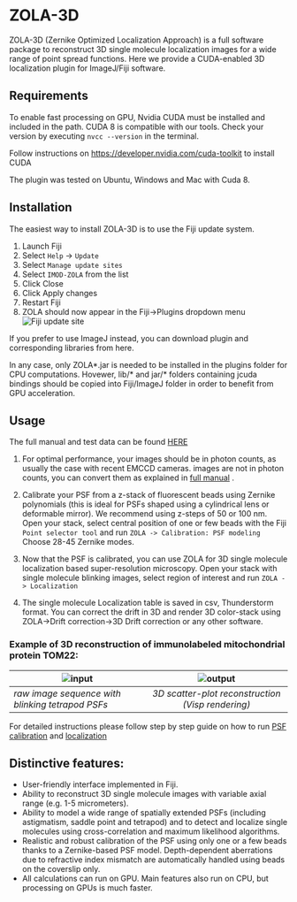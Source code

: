 # ZOLA-3D
ZOLA-3D (Zernike Optimized Localization Approach) is a full software package to reconstruct 3D single molecule localization images for a wide range of point spread functions.
Here we provide a CUDA-enabled 3D localization plugin for ImageJ/Fiji software. 

## Requirements


To enable fast processing on GPU, Nvidia CUDA must be installed and included in the path. CUDA 8 is  compatible with our tools.
Check your version by executing `nvcc --version` in the terminal.

Follow instructions on https://developer.nvidia.com/cuda-toolkit to install CUDA

The plugin was tested on Ubuntu, Windows and Mac with Cuda 8. 

## Installation

The easiest way to install ZOLA-3D is to use the Fiji update system.

1. Launch Fiji
2. Select `Help` -> `Update`
3. Select `Manage update sites`
4. Select `IMOD-ZOLA` from the list
5. Click Close
6. Click Apply changes
7. Restart Fiji
7. ZOLA should now appear in the Fiji->Plugins dropdown menu
![Fiji update site](https://github.com/imodpasteur/ZOLA-3D/blob/master/images/fiji%20update.png)

If you prefer to use ImageJ instead, you can download plugin and corresponding libraries from here.

In any case, only ZOLA*.jar is needed to be installed in the plugins folder for CPU computations. Hovewer, lib/* and jar/* folders containing jcuda bindings should be copied into Fiji/ImageJ folder in order to benefit from GPU acceleration. 

## Usage

The full manual and test data can be found [HERE](https://github.com/imodpasteur/ZOLA-3D/tree/master/TEST_DATA)

1. For optimal performance, your images should be in photon counts, as usually the case with recent EMCCD cameras. images are not in photon counts, you can convert them as explained in [full manual](https://www.dropbox.com/sh/5h4kz7ruuv3iw0b/AAD4JSNIT-L17mVr1EqMi2WRa?dl=0) .

2. Calibrate your PSF from a z-stack of fluorescent beads using Zernike polynomials (this is ideal for PSFs shaped using a cylindrical lens or deformable mirror). We recommend using z-steps of 50 or 100 nm.
Open your stack, select central position of one or few beads with the Fiji `Point selector tool` and run `ZOLA -> Calibration: PSF modeling`
Choose 28-45 Zernike modes.

3. Now that the PSF is calibrated, you can use ZOLA for 3D single molecule localization based super-resolution microscopy. 
Open your stack with single molecule blinking images, select region of interest and run `ZOLA -> Localization`

4. The single molecule Localization table is saved in csv, Thunderstorm format. You can correct the drift in 3D and render 3D color-stack using ZOLA->Drift correction->3D Drift correction  or any other software. 

### Example of 3D reconstruction of immunolabeled mitochondrial protein TOM22:

| ![input](https://github.com/imodpasteur/ZOLA-3D/blob/master/images/frames20130%2B50.gif)        | ![output](https://github.com/imodpasteur/ZOLA-3D/blob/master/images/anim-slow.gif) | 
| ------------- |:-------------:|
| *raw image sequence with blinking tetrapod PSFs*| *3D scatter-plot reconstruction (Visp rendering)* |

For detailed instructions please follow step by step guide on how to run [PSF calibration](https://github.com/imodpasteur/ZOLA-3D/blob/master/TEST_DATA/calibration_howto.md) and [localization](https://github.com/imodpasteur/ZOLA-3D/blob/master/TEST_DATA/localization_howto.md)



## Distinctive features:

* User-friendly interface implemented in Fiji.
* Ability to reconstruct 3D single molecule images with variable axial range (e.g. 1-5 micrometers).
* Ability to model a wide range of spatially extended PSFs (including astigmatism, saddle point and tetrapod) and to detect and localize single molecules using cross-correlation and maximum likelihood algorithms.
* Realistic and robust calibration of the PSF using only one or a few beads thanks to a Zernike-based PSF model. Depth-dependent aberrations due to refractive index mismatch  are automatically handled using beads on the coverslip only. 
* All calculations can run on GPU. Main features also run on CPU, but processing on GPUs is much faster.


